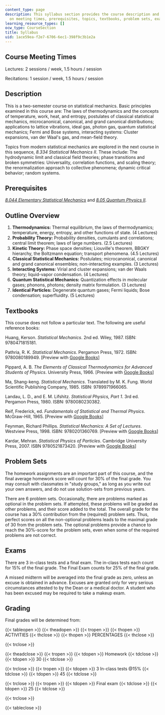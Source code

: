 ```yaml
---
content_type: page
description: This syllabus section provides the course description and information
  on meeting times, prerequisites, topics, textbooks, problem sets, exams, and grading.
learning_resource_types: []
ocw_type: CourseSection
title: Syllabus
uid: 1ace59ea-f2e7-6706-6ec1-398f9c3b1e2a
---
```


Course Meeting Times
--------------------

Lectures: 2 sessions / week, 1.5 hours / session

Recitations: 1 session / week, 1.5 hours / session

Description
-----------

This is a two-semester course on statistical mechanics. Basic principles examined in this course are: The laws of thermodynamics and the concepts of temperature, work, heat, and entropy, postulates of classical statistical mechanics, microcanonical, canonical, and grand canonical distributions; applications to lattice vibrations, ideal gas, photon gas, quantum statistical mechanics; Fermi and Bose systems, interacting systems: Cluster expansions, van der Waal's gas, and mean-field theory.

Topics from modern statistical mechanics are explored in the next course in this sequence, _8.334 Statistical Mechanics II_. These include: The hydrodynamic limit and classical field theories; phase transitions and broken symmetries: Universality, correlation functions, and scaling theory; the renormalization approach to collective phenomena; dynamic critical behavior; random systems.

Prerequisites
-------------

[_8.044 Elementary Statistical Mechanics_](/courses/8-044-statistical-physics-i-spring-2013) and _[8.05 Quantum Physics II](/courses/8-05-quantum-physics-ii-fall-2013)._

Outline Overview
----------------

1.  **Thermodynamics:** Thermal equilibrium, the laws of thermodynamics; temperature, energy, entropy, and other functions of state. (4 Lectures)
2.  **Probability Theory:** Probability densities, cumulants and correlations; central limit theorem; laws of large numbers. (2.5 Lectures)
3.  **Kinetic Theory:** Phase space densities; Liouville's theorem, BBGKY hierarchy, the Boltzmann equation; transport phenomena. (4.5 Lectures)
4.  **Classical Statistical Mechanics:** Postulates; microcanonical, canonical and grand canonical ensembles; non-interacting examples. (3 Lectures)
5.  **Interacting Systems:** Virial and cluster expansions; van der Waals theory; liquid-vapor condensation. (4 Lectures)
6.  **Quantum Statistical Mechanics:** Quantization effects in molecular gases; phonons, photons; density matrix formulation. (3 Lectures)
7.  **Identical Particles:** Degenerate quantum gases; Fermi liquids; Bose condensation; superfluidity. (5 Lectures)

Textbooks
---------

This course does not follow a particular text. The following are useful reference books:

Huang, Kerson. _Statistical Mechanics_. 2nd ed. Wiley, 1987. ISBN: 9780471815181.

Pathria, R. K. _Statistical Mechanics_. Pergamon Press, 1972. ISBN: 9780080189949. \[Preview with [Google Books](http://books.google.com/books?id=PIk9sF9j2oUC&pg=PAfrontcover)\]

Pippard, A. B. _The Elements of Classical Thermodynamics for Advanced Students of Physics_. University Press, 1966. \[Preview with [Google Books](http://books.google.com/books?id=GVhaSQ7eBQoC&pg=PAfrontcover)\]

Ma, Shang-keng. _Statistical Mechanics_. Translated by M. K. Fung. World Scientific Publishing Company, 1985. ISBN: 9789971966065.

Landau, L. D., and E. M. Lifshitz. _Statistical Physics, Part 1_. 3rd ed. Pergamon Press, 1980. ISBN: 9780080230382.

Reif, Frederick, ed. _Fundamentals of Statistical and Thermal Physics_. McGraw-Hill, 1965. \[Preview with [Google Books](http://books.google.com/books?id=ObsbAAAAQBAJ&pg=PAfrontcover)\]

Feynman, Richard Phillips. _Statistical Mechanics: A Set of Lectures_. Westview Press, 1998. ISBN: 9780201360769. \[Preview with [Google Books](http://books.google.com/books?id=A7RuDgAAQBAJ&pg=PAfrontcover)\]

Kardar, Mehran. _Statistical Physics of Particles_. Cambridge University Press, 2007. ISBN 9780521873420. \[Preview with [Google Books](http://books.google.com/books?id=1WlFhiz5UjwC&pg=PAfrontcover)\]

Problem Sets
------------

The homework assignments are an important part of this course, and the final average homework score will count for 30% of the final grade. You may consult with classmates in "study groups," as long as you write out your own answers, and do not use solution-sets from previous years.

There are 6 problem sets. Occasionally, there are problems marked as optional in the problem sets. If attempted, these problems will be graded as other problems, and their score added to the total. The overall grade for the course has a 30% contribution from the (required) problem sets. Thus, perfect scores on all the non-optional problems leads to the maximal grade of 30 from the problem sets. The optional problems provide a chance to reach the 30%-score for the problem sets, even when some of the required problems are not correct.

Exams
-----

There are 3 in-class tests and a final exam. The in-class tests each count for 15% of the final grade. The Final Exam counts for 25% of the final grade.

A missed midterm will be averaged into the final grade as zero, unless an excuse is obtained in advance. Excuses are granted only for very serious circumstances attested to by the Dean or a medical doctor. A student who has been excused may be required to take a makeup exam.

Grading
-------

Final grades will be determined from:

{{< tableopen >}}
{{< theadopen >}}
{{< tropen >}}
{{< thopen >}}
ACTIVITIES
{{< thclose >}}
{{< thopen >}}
PERCENTAGES
{{< thclose >}}

{{< trclose >}}

{{< theadclose >}}
{{< tropen >}}
{{< tdopen >}}
Homework
{{< tdclose >}}
{{< tdopen >}}
30
{{< tdclose >}}

{{< trclose >}}
{{< tropen >}}
{{< tdopen >}}
3 In-class tests @15%
{{< tdclose >}}
{{< tdopen >}}
45
{{< tdclose >}}

{{< trclose >}}
{{< tropen >}}
{{< tdopen >}}
Final exam
{{< tdclose >}}
{{< tdopen >}}
25
{{< tdclose >}}

{{< trclose >}}

{{< tableclose >}}